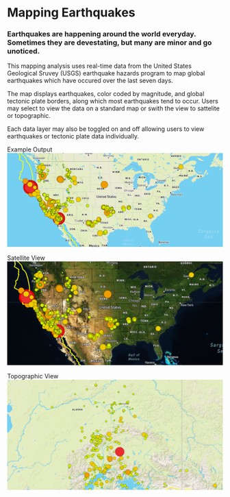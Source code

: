 # Mapping Earthquakes

### Earthquakes are happening around the world everyday. Sometimes they are devestating, but many are minor and go unoticed. 

This mapping analysis uses real-time data from the United States Geological Sruvey (USGS) earthquake hazards program to map global earthquakes which have occured over the last seven days. 

The map displays earthquakes, color coded by magnitude, and global tectonic plate borders, along which most earthquakes tend to occur. Users may select to view the data on a standard map or swith the view to sattelite or topographic. 

Each data layer may also be toggled on and off allowing users to view earthquakes or tectonic plate data individually. 

Example Output
![US Earthquakes](US_earthquakes.PNG)

Satellite View
![Satellite View](US_satellite.PNG)

Topographic View
![Topographic View](topographic_example.PNG)
